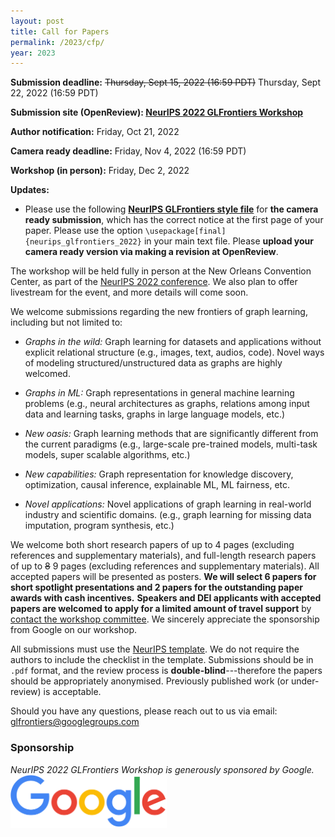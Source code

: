 ```yaml
---
layout: post
title: Call for Papers
permalink: /2023/cfp/
year: 2023
---
```


**Submission deadline:** ~~Thursday, Sept 15, 2022 (16:59 PDT)~~ Thursday, Sept 22, 2022 (16:59 PDT)<br>

**Submission site (OpenReview): [NeurIPS 2022 GLFrontiers Workshop](https://openreview.net/group?id=NeurIPS.cc/2022/Workshop/GLFrontiers)** <br>

**Author notification:** Friday, Oct 21, 2022

**Camera ready deadline:** Friday, Nov 4, 2022 (16:59 PDT)

**Workshop (in person):** Friday, Dec 2, 2022<br>

**Updates:** 
- Please use the following <a href="/files/neurips_glfrontiers_2022.sty" style="font-weight: bold;">NeurIPS GLFrontiers style file</a> for **the camera ready submission**, which has the correct notice at the first page of your paper. Please use the option `\usepackage[final]{neurips_glfrontiers_2022}` in your main text file. Please **upload your camera ready version via making a revision at OpenReview**.


The workshop will be held fully in person at the New Orleans Convention Center, as part of the [NeurIPS 2022 conference](https://nips.cc/Conferences/2022).
We also plan to offer livestream for the event, and more details will come soon. 

We welcome submissions regarding the new frontiers of graph learning, including but not limited to:
- *Graphs in the wild:* Graph learning for datasets and applications without explicit relational structure (e.g., images, text, audios, code). Novel ways of modeling structured/unstructured data as graphs are highly welcomed.

- *Graphs in ML:* Graph representations in general machine learning problems (e.g., neural architectures as graphs, relations among input data and learning tasks, graphs in large language models, etc.)

- *New oasis:* Graph learning methods that are significantly different from the current paradigms (e.g., large-scale pre-trained models, multi-task models, super scalable algorithms, etc.)

- *New capabilities:* Graph representation for knowledge discovery, optimization, causal inference, explainable ML, ML fairness, etc.

- *Novel applications:* Novel applications of graph learning in real-world industry and scientific domains. (e.g., graph learning for missing data imputation, program synthesis, etc.) 




We welcome both short research papers of up to 4 pages (excluding references and supplementary materials), and full-length research papers of up to ~~8~~ 9 pages (excluding references and supplementary materials). 
All accepted papers will be presented as posters. 
**We will select 6 papers for short spotlight presentations and 2 papers for the outstanding paper awards with cash incentives.**
**Speakers and DEI applicants with accepted papers are welcomed to apply for a limited amount of travel support** by [contact the workshop committee](mailto:glfrontiers@googlegroups.com).
We sincerely appreciate the sponsorship from Google on our workshop.


All submissions must use the [NeurIPS template](https://nips.cc/Conferences/2022/PaperInformation/StyleFiles). We do not require the authors to include the checklist in the template. Submissions should be in `.pdf` format, and the review process is **double-blind**---therefore the papers should be appropriately anonymised. Previously published work (or under-review) is acceptable.

Should you have any questions, please reach out to us via email:<br>
[glfrontiers@googlegroups.com](mailto:glfrontiers@googlegroups.com)

### Sponsorship
*NeurIPS 2022 GLFrontiers Workshop is generously sponsored by Google.*
<img src="/images/google.png?raw=true" alt="Google sponsorship" width="250" height="85">
